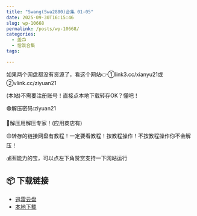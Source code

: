 ```yaml
---
title: "Swang(Swa2880)合集 01-05"
date: 2025-09-30T16:15:46
slug: wp-10668
permalink: /posts/wp-10668/
categories:
  - 盖📺
  - 恰饭合集
tags:

---
```


如果两个网盘都没有资源了，看这个网站👉①link3.cc/xianyu21或②vlink.cc/ziyuan21

(本站)不需要注册账号！直接点本地下载转存OK？懂吧！

🟢解压密码:ziyuan21

🔵解压用解压专家！(应用商店有)

🟡转存的链接网盘有教程！一定要看教程！按教程操作！不按教程操作你不会解压！

💰🈶能力的宝，可以点左下角赞赏支持一下网站运行

## 📦 下载链接
- [迅雷云盘](https://blziyuan21.com/pay-download/10668?key=4e841bcbc2&down_id=0)
- [本地下载](https://blziyuan21.com/pay-download/10668?key=4e841bcbc2&down_id=1)

